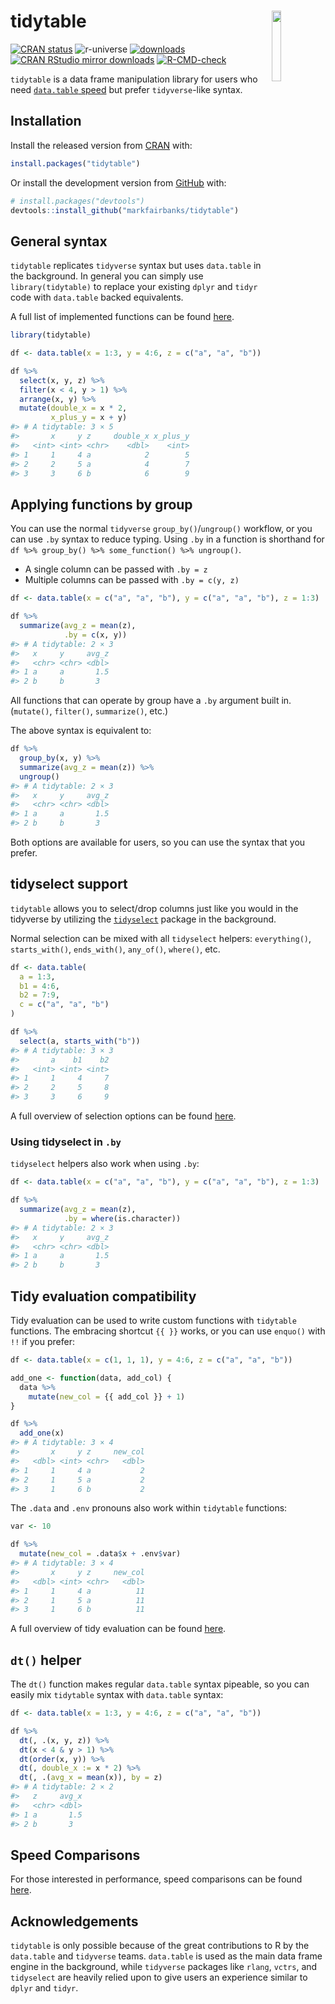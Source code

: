 
<!-- README.md is generated from README.Rmd. Please edit that file -->

# tidytable <img id="logo" src="man/figures/logo.png" align="right" width="17%" height="17%" />

<!-- badges: start -->

[![CRAN
status](https://www.r-pkg.org/badges/version/tidytable)](https://cran.r-project.org/package=tidytable)
![r-universe](https://fastverse.r-universe.dev/badges/tidytable)
[![downloads](http://cranlogs.r-pkg.org/badges/grand-total/tidytable?color=blue)](https://r-pkg.org/pkg/tidytable)
[![CRAN RStudio mirror
downloads](https://cranlogs.r-pkg.org/badges/last-month/tidytable?color=blue)](https://markfairbanks.github.io/tidytable/)
[![R-CMD-check](https://github.com/markfairbanks/tidytable/workflows/R-CMD-check/badge.svg)](https://github.com/markfairbanks/tidytable/actions)
<!-- badges: end -->

`tidytable` is a data frame manipulation library for users who need
[`data.table`
speed](https://markfairbanks.github.io/tidytable/articles/speed_comparisons.html)
but prefer `tidyverse`-like syntax.

## Installation

Install the released version from [CRAN](https://CRAN.R-project.org)
with:

``` r
install.packages("tidytable")
```

Or install the development version from [GitHub](https://github.com/)
with:

``` r
# install.packages("devtools")
devtools::install_github("markfairbanks/tidytable")
```

## General syntax

`tidytable` replicates `tidyverse` syntax but uses `data.table` in the
background. In general you can simply use `library(tidytable)` to
replace your existing `dplyr` and `tidyr` code with `data.table` backed
equivalents.

A full list of implemented functions can be found
[here](https://markfairbanks.github.io/tidytable/reference/index.html).

``` r
library(tidytable)

df <- data.table(x = 1:3, y = 4:6, z = c("a", "a", "b"))

df %>%
  select(x, y, z) %>%
  filter(x < 4, y > 1) %>%
  arrange(x, y) %>%
  mutate(double_x = x * 2,
         x_plus_y = x + y)
#> # A tidytable: 3 × 5
#>       x     y z     double_x x_plus_y
#>   <int> <int> <chr>    <dbl>    <int>
#> 1     1     4 a            2        5
#> 2     2     5 a            4        7
#> 3     3     6 b            6        9
```

## Applying functions by group

You can use the normal `tidyverse` `group_by()`/`ungroup()` workflow, or
you can use `.by` syntax to reduce typing. Using `.by` in a function is
shorthand for `df %>% group_by() %>% some_function() %>% ungroup()`.

- A single column can be passed with `.by = z`
- Multiple columns can be passed with `.by = c(y, z)`

``` r
df <- data.table(x = c("a", "a", "b"), y = c("a", "a", "b"), z = 1:3)

df %>%
  summarize(avg_z = mean(z),
            .by = c(x, y))
#> # A tidytable: 2 × 3
#>   x     y     avg_z
#>   <chr> <chr> <dbl>
#> 1 a     a       1.5
#> 2 b     b       3
```

All functions that can operate by group have a `.by` argument built in.
(`mutate()`, `filter()`, `summarize()`, etc.)

The above syntax is equivalent to:

``` r
df %>%
  group_by(x, y) %>%
  summarize(avg_z = mean(z)) %>%
  ungroup()
#> # A tidytable: 2 × 3
#>   x     y     avg_z
#>   <chr> <chr> <dbl>
#> 1 a     a       1.5
#> 2 b     b       3
```

Both options are available for users, so you can use the syntax that you
prefer.

## tidyselect support

`tidytable` allows you to select/drop columns just like you would in the
tidyverse by utilizing the [`tidyselect`](https://tidyselect.r-lib.org)
package in the background.

Normal selection can be mixed with all `tidyselect` helpers:
`everything()`, `starts_with()`, `ends_with()`, `any_of()`, `where()`,
etc.

``` r
df <- data.table(
  a = 1:3,
  b1 = 4:6,
  b2 = 7:9,
  c = c("a", "a", "b")
)

df %>%
  select(a, starts_with("b"))
#> # A tidytable: 3 × 3
#>       a    b1    b2
#>   <int> <int> <int>
#> 1     1     4     7
#> 2     2     5     8
#> 3     3     6     9
```

A full overview of selection options can be found
[here](https://tidyselect.r-lib.org/reference/language.html).

### Using tidyselect in `.by`

`tidyselect` helpers also work when using `.by`:

``` r
df <- data.table(x = c("a", "a", "b"), y = c("a", "a", "b"), z = 1:3)

df %>%
  summarize(avg_z = mean(z),
            .by = where(is.character))
#> # A tidytable: 2 × 3
#>   x     y     avg_z
#>   <chr> <chr> <dbl>
#> 1 a     a       1.5
#> 2 b     b       3
```

## Tidy evaluation compatibility

Tidy evaluation can be used to write custom functions with `tidytable`
functions. The embracing shortcut `{{ }}` works, or you can use
`enquo()` with `!!` if you prefer:

``` r
df <- data.table(x = c(1, 1, 1), y = 4:6, z = c("a", "a", "b"))

add_one <- function(data, add_col) {
  data %>%
    mutate(new_col = {{ add_col }} + 1)
}

df %>%
  add_one(x)
#> # A tidytable: 3 × 4
#>       x     y z     new_col
#>   <dbl> <int> <chr>   <dbl>
#> 1     1     4 a           2
#> 2     1     5 a           2
#> 3     1     6 b           2
```

The `.data` and `.env` pronouns also work within `tidytable` functions:

``` r
var <- 10

df %>%
  mutate(new_col = .data$x + .env$var)
#> # A tidytable: 3 × 4
#>       x     y z     new_col
#>   <dbl> <int> <chr>   <dbl>
#> 1     1     4 a          11
#> 2     1     5 a          11
#> 3     1     6 b          11
```

A full overview of tidy evaluation can be found
[here](https://rlang.r-lib.org/reference/topic-data-mask.html).

## `dt()` helper

The `dt()` function makes regular `data.table` syntax pipeable, so you
can easily mix `tidytable` syntax with `data.table` syntax:

``` r
df <- data.table(x = 1:3, y = 4:6, z = c("a", "a", "b"))

df %>%
  dt(, .(x, y, z)) %>%
  dt(x < 4 & y > 1) %>%
  dt(order(x, y)) %>%
  dt(, double_x := x * 2) %>%
  dt(, .(avg_x = mean(x)), by = z)
#> # A tidytable: 2 × 2
#>   z     avg_x
#>   <chr> <dbl>
#> 1 a       1.5
#> 2 b       3
```

## Speed Comparisons

For those interested in performance, speed comparisons can be found
[here](https://markfairbanks.github.io/tidytable/articles/speed_comparisons.html).

## Acknowledgements

`tidytable` is only possible because of the great contributions to R by
the `data.table` and `tidyverse` teams. `data.table` is used as the main
data frame engine in the background, while `tidyverse` packages like
`rlang`, `vctrs`, and `tidyselect` are heavily relied upon to give users
an experience similar to `dplyr` and `tidyr`.
